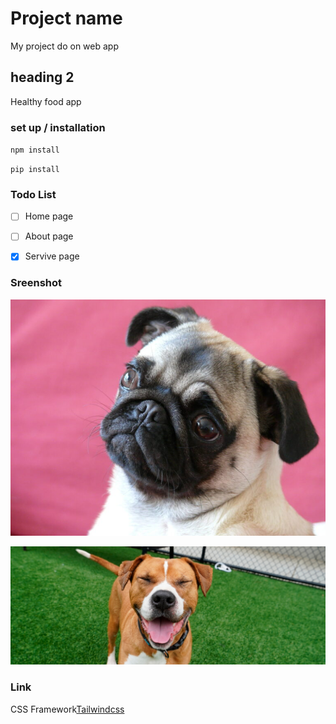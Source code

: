 # Project name
My project do on web app
## heading 2
Healthy food app
### set up / installation
`npm install`

`pip install`
### Todo List
-[ ] Home page

-[ ] About page

-[x] Servive page

### Sreenshot

![alt text](image.jpeg)

![alt text](image.png)

### Link
CSS Framework[Tailwindcss](https://tailwindcss.com/)